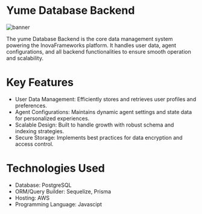# Yume Database Backend
![banner](https://i.postimg.cc/nr5nzFD3/34534545.png)

The yume Database Backend is the core data management system powering the InovaFrameworks platform. It handles user data, agent configurations, and all backend functionalities to ensure smooth operation and scalability.

# Key Features

- User Data Management: Efficiently stores and retrieves user profiles and preferences.
- Agent Configurations: Maintains dynamic agent settings and state data for personalized experiences.
- Scalable Design: Built to handle growth with robust schema and indexing strategies.
- Secure Storage: Implements best practices for data encryption and access control.
  
# Technologies Used
- Database: PostgreSQL
- ORM/Query Builder: Sequelize, Prisma
- Hosting: AWS
- Programming Language: Javascipt
